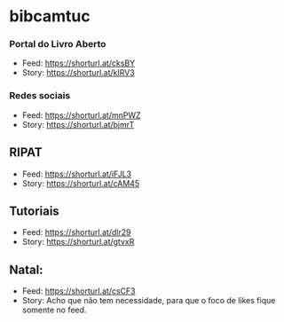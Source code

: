 # bibcamtuc

### Portal do Livro Aberto
* Feed: https://shorturl.at/cksBY
* Story: https://shorturl.at/kIRV3
### Redes sociais
* Feed: https://shorturl.at/mnPWZ
* Story: https://shorturl.at/bjmrT
## RIPAT
* Feed: https://shorturl.at/iFJL3
* Story: https://shorturl.at/cAM45
## Tutoriais
* Feed: https://shorturl.at/dlr29
* Story: https://shorturl.at/gtvxR
## Natal:
* Feed: https://shorturl.at/csCF3
* Story: Acho que não tem necessidade, para que o foco de likes fique somente no feed.

